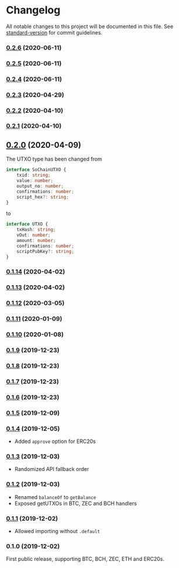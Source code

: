 # Changelog

All notable changes to this project will be documented in this file. See [standard-version](https://github.com/conventional-changelog/standard-version) for commit guidelines.

### [0.2.6](https://github.com/renproject/send-crypto/compare/v0.2.5...v0.2.6) (2020-06-11)

### [0.2.5](https://github.com/renproject/send-crypto/compare/v0.2.4...v0.2.5) (2020-06-11)

### [0.2.4](https://github.com/renproject/send-crypto/compare/v0.2.3...v0.2.4) (2020-06-11)

### [0.2.3](https://github.com/renproject/send-crypto/compare/v0.2.2...v0.2.3) (2020-04-29)

### [0.2.2](https://github.com/renproject/send-crypto/compare/v0.2.1...v0.2.2) (2020-04-10)

### [0.2.1](https://github.com/renproject/send-crypto/compare/v0.2.0...v0.2.1) (2020-04-10)

## [0.2.0](https://github.com/renproject/send-crypto/compare/v0.1.14...v0.2.0) (2020-04-09)

The UTXO type has been changed from

```ts
interface SoChainUTXO {
    txid: string;
    value: number;
    output_no: number;
    confirmations: number;
    script_hex?: string;
}
```

to

```ts
interface UTXO {
    txHash: string;
    vOut: number;
    amount: number;
    confirmations: number;
    scriptPubKey?: string;
}
```

### [0.1.14](https://github.com/renproject/send-crypto/compare/v0.1.13...v0.1.14) (2020-04-02)

### [0.1.13](https://github.com/renproject/send-crypto/compare/v0.1.12...v0.1.13) (2020-04-02)

### [0.1.12](https://github.com/renproject/send-crypto/compare/v0.1.11...v0.1.12) (2020-03-05)

### [0.1.11](https://github.com/renproject/send-crypto/compare/v0.1.10...v0.1.11) (2020-01-09)

### [0.1.10](https://github.com/renproject/send-crypto/compare/v0.1.9...v0.1.10) (2020-01-08)

### [0.1.9](https://github.com/renproject/send-crypto/compare/v0.1.8...v0.1.9) (2019-12-23)

### [0.1.8](https://github.com/renproject/send-crypto/compare/v0.1.7...v0.1.8) (2019-12-23)

### [0.1.7](https://github.com/renproject/send-crypto/compare/v0.1.6...v0.1.7) (2019-12-23)

### [0.1.6](https://github.com/renproject/send-crypto/compare/v0.1.5...v0.1.6) (2019-12-23)

### [0.1.5](https://github.com/renproject/send-crypto/compare/v0.1.4...v0.1.5) (2019-12-09)

### [0.1.4](https://github.com/renproject/send-crypto/compare/v0.1.3...v0.1.4) (2019-12-05)

* Added `approve` option for ERC20s

### [0.1.3](https://github.com/renproject/send-crypto/compare/v0.1.2...v0.1.3) (2019-12-03)

* Randomized API fallback order

### [0.1.2](https://github.com/renproject/send-crypto/compare/v0.1.1...v0.1.2) (2019-12-03)

* Renamed `balanceOf` to `getBalance`
* Exposed getUTXOs in BTC, ZEC and BCH handlers

### [0.1.1](https://github.com/renproject/send-crypto/compare/v0.1.0...v0.1.1) (2019-12-02)

* Allowed importing without `.default`

### 0.1.0 (2019-12-02)

First public release, supporting BTC, BCH, ZEC, ETH and ERC20s.
